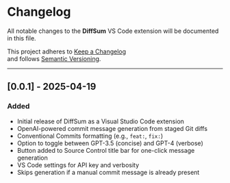 # Changelog

All notable changes to the **DiffSum** VS Code extension will be documented in this file.

This project adheres to [Keep a Changelog](https://keepachangelog.com/en/1.0.0/)  
and follows [Semantic Versioning](https://semver.org/).

---

## [0.0.1] - 2025-04-19

### Added
- Initial release of DiffSum as a Visual Studio Code extension
- OpenAI-powered commit message generation from staged Git diffs
- Conventional Commits formatting (e.g., `feat:`, `fix:`)
- Option to toggle between GPT-3.5 (concise) and GPT-4 (verbose)
- Button added to Source Control title bar for one-click message generation
- VS Code settings for API key and verbosity
- Skips generation if a manual commit message is already present
